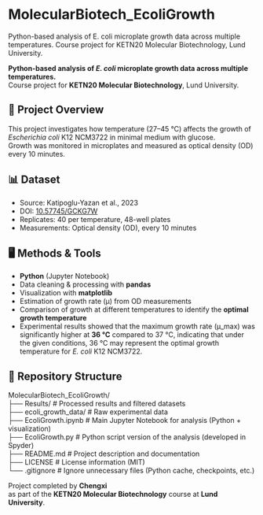 # MolecularBiotech_EcoliGrowth
Python-based analysis of E. coli microplate growth data across multiple temperatures. Course project for KETN20 Molecular Biotechnology, Lund University.

**Python-based analysis of *E. coli* microplate growth data across multiple temperatures.**  
Course project for **KETN20 Molecular Biotechnology**, Lund University.  

## 📌 Project Overview
This project investigates how temperature (27–45 °C) affects the growth of *Escherichia coli* K12 NCM3722 in minimal medium with glucose.  
Growth was monitored in microplates and measured as optical density (OD) every 10 minutes.  


## 📊 Dataset
- Source: Katipoglu-Yazan et al., 2023  
- DOI: [10.57745/GCKG7W](https://doi.org/10.57745/GCKG7W)  
- Replicates: 40 per temperature, 48-well plates  
- Measurements: Optical density (OD), every 10 minutes


## 🖥️ Methods & Tools
- **Python** (Jupyter Notebook)  
- Data cleaning & processing with **pandas**  
- Visualization with **matplotlib**  
- Estimation of growth rate (μ) from OD measurements  
- Comparison of growth at different temperatures to identify the **optimal growth temperature**
- Experimental results showed that the maximum growth rate (μ_max) was significantly higher at **36 °C** compared to 37 °C, indicating that under the given conditions, 36 °C may represent the optimal growth temperature for *E. coli* K12 NCM3722.


## 📂 Repository Structure
MolecularBiotech_EcoliGrowth/  
├── Results/               # Processed results and filtered datasets  
├── ecoli_growth_data/     # Raw experimental data  
├── EcoliGrowth.ipynb      # Main Jupyter Notebook for analysis (Python + visualization)  
├── EcoliGrowth.py         # Python script version of the analysis (developed in Spyder)  
├── README.md              # Project description and documentation  
├── LICENSE                # License information (MIT)  
└── .gitignore             # Ignore unnecessary files (Python cache, checkpoints, etc.)


Project completed by **Chengxi**  
as part of the **KETN20 Molecular Biotechnology** course at **Lund University**.
